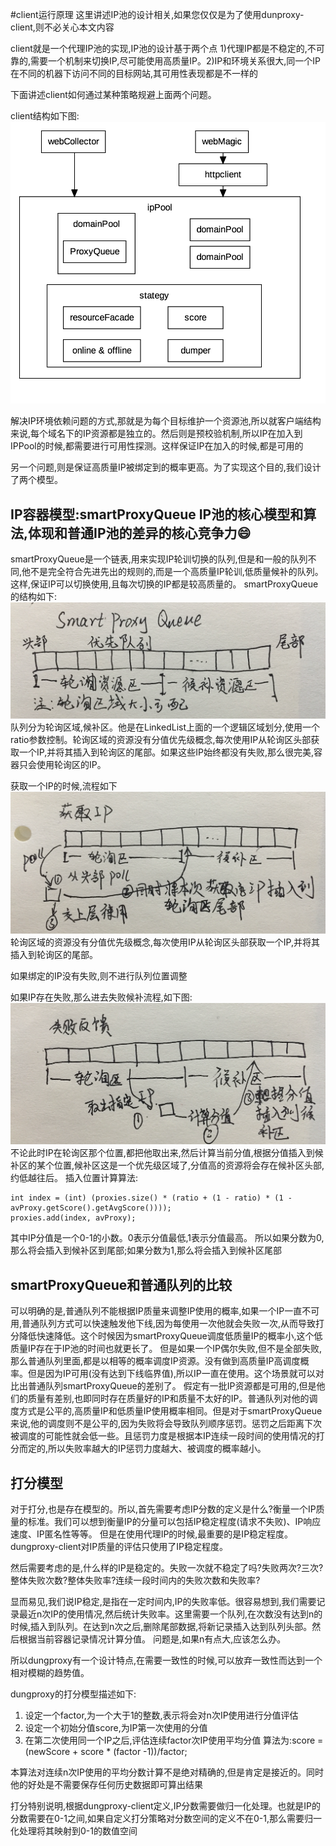 #client运行原理
这里讲述IP池的设计相关,如果您仅仅是为了使用dunproxy-client,则不必关心本文内容

client就是一个代理IP池的实现,IP池的设计基于两个点 1)代理IP都是不稳定的,不可靠的,需要一个机制来切换IP,尽可能使用高质量IP。2)IP和环境关系很大,同一个IP在不同的机器下访问不同的目标网站,其可用性表现都是不一样的

下面讲述client如何通过某种策略规避上面两个问题。

client结构如下图:
![img](../../pic/client_architecture.png)

解决IP环境依赖问题的方式,那就是为每个目标维护一个资源池,所以就客户端结构来说,每个域名下的IP资源都是独立的。然后则是预校验机制,所以IP在加入到IPPool的时候,都需要进行可用性探测。这样保证IP在加入的时候,都是可用的

另一个问题,则是保证高质量IP被绑定到的概率更高。为了实现这个目的,我们设计了两个模型。
## IP容器模型:smartProxyQueue IP池的核心模型和算法,体现和普通IP池的差异的核心竞争力😄
smartProxyQueue是一个链表,用来实现IP轮训切换的队列,但是和一般的队列不同,他不是完全符合先进先出的规则的,而是一个高质量IP轮训,低质量候补的队列。这样,保证IP可以切换使用,且每次切换的IP都是较高质量的。
smartProxyQueue的结构如下:
![img](../../pic/smart_proxy_Queue.png)
队列分为轮询区域,候补区。他是在LinkedList上面的一个逻辑区域划分,使用一个ratio参数控制。轮询区域的资源没有分值优先级概念,每次使用IP从轮询区头部获取一个IP,并将其插入到轮询区的尾部。如果这些IP始终都没有失败,那么很完美,容器只会使用轮询区的IP。

获取一个IP的时候,流程如下
![img](../../pic/smart_proxy_queue_get_proxy.png)
轮询区域的资源没有分值优先级概念,每次使用IP从轮询区头部获取一个IP,并将其插入到轮询区的尾部。

如果绑定的IP没有失败,则不进行队列位置调整

如果IP存在失败,那么进去失败候补流程,如下图:
![img](../../pic/failed_insert_which_sorce.png)
不论此时IP在轮询区那个位置,都把他取出来,然后计算当前分值,根据分值插入到候补区的某个位置,候补区这是一个优先级区域了,分值高的资源将会存在候补区头部,约低越往后。
插入位置计算算法:
```
int index = (int) (proxies.size() * (ratio + (1 - ratio) * (1 - avProxy.getScore().getAvgScore())));
proxies.add(index, avProxy);
```
其中IP分值是一个0-1的小数。0表示分值最低,1表示分值最高。
所以如果分数为0,那么将会插入到候补区到尾部;如果分数为1,那么将会插入到候补区尾部


## smartProxyQueue和普通队列的比较
可以明确的是,普通队列不能根据IP质量来调整IP使用的概率,如果一个IP一直不可用,普通队列方式可以快速触发他下线,因为每使用一次他就会失败一次,从而导致打分降低快速降低。这个时候因为smartProxyQueue调度低质量IP的概率小,这个低质量IP存在于IP池的时间也就更长了。
但是如果一个IP偶尔失败,但不是全部失败,那么普通队列里面,都是以相等的概率调度IP资源。没有做到高质量IP高调度概率。但是因为IP可用(没有达到下线临界值),所以IP一直在使用。这个场景就可以对比出普通队列smartProxyQueue的差别了。
假定有一批IP资源都是可用的,但是他们的质量有差别,也即同时存在质量好的IP和质量不太好的IP。普通队列对他的调度方式是公平的,高质量IP和低质量IP使用概率相同。但是对于smartProxyQueue来说,他的调度则不是公平的,因为失败将会导致队列顺序惩罚。惩罚之后距离下次被调度的可能性就会低一些。且惩罚力度是根据本IP连续一段时间的使用情况的打分而定的,所以失败率越大的IP惩罚力度越大、被调度的概率越小。

## 打分模型
对于打分,也是存在模型的。所以,首先需要考虑IP分数的定义是什么?衡量一个IP质量的标准。我们可以想到衡量IP的分量可以包括IP稳定程度(请求不失败)、IP响应速度、IP匿名性等等。
但是在使用代理IP的时候,最重要的是IP稳定程度。dungproxy-client对IP质量的评估只使用了IP稳定程度。

然后需要考虑的是,什么样的IP是稳定的。失败一次就不稳定了吗?失败两次?三次?整体失败次数?整体失败率?连续一段时间内的失败次数和失败率?

显而易见,我们说IP稳定,是指在一定时间内,IP的失败率低。很容易想到,我们需要记录最近n次IP的使用情况,然后统计失败率。这里需要一个队列,在次数没有达到n的时候,插入到队列。在达到n次之后,删除尾部数据,将新记录插入达到队列头部。然后根据当前容器记录情况计算分值。
问题是,如果n有点大,应该怎么办。

所以dungproxy有一个设计特点,在需要一致性的时候,可以放弃一致性而达到一个相对模糊的趋势值。

dungproxy的打分模型描述如下:
1. 设定一个factor,为一个大于1的整数,表示将会对n次IP使用进行分值评估
2. 设定一个初始分值score,为IP第一次使用的分值
3. 在第二次使用同一个IP之后,评估连续factor次IP使用平均分值 算法为:score = (newScore + score * (factor -1))/factor;

本算法对连续n次IP使用的平均分数计算不是绝对精确的,但是肯定是接近的。同时他的好处是不需要保存任何历史数据即可算出结果


打分特别说明,根据dungproxy-client定义,IP分数需要做归一化处理。也就是IP的分数需要在0-1之间,如果自定义打分策略对分数空间的定义不在0-1,那么需要归一化处理将其映射到0-1的数值空间